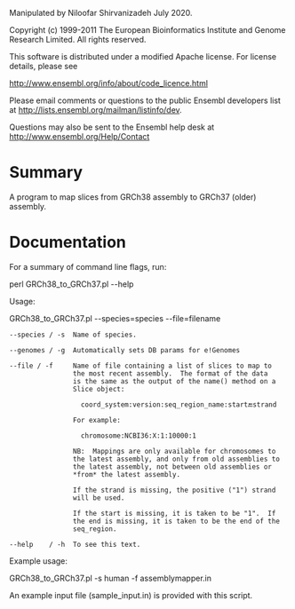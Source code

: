 Manipulated by Niloofar Shirvanizadeh July 2020.

Copyright (c) 1999-2011 The European Bioinformatics Institute and
Genome Research Limited.  All rights reserved.

This software is distributed under a modified Apache license.
For license details, please see

http://www.ensembl.org/info/about/code_licence.html

Please email comments or questions to the public Ensembl
developers list at <http://lists.ensembl.org/mailman/listinfo/dev>.

Questions may also be sent to the Ensembl help desk at
<http://www.ensembl.org/Help/Contact>

Summary
=======

A program to map slices from GRCh38 assembly to GRCh37 (older) assembly.


Documentation
=============

For a summary of command line flags, run:

  perl GRCh38_to_GRCh37.pl --help

Usage:

  GRCh38_to_GRCh37.pl --species=species --file=filename

    --species / -s  Name of species.

    --genomes / -g  Automatically sets DB params for e!Genomes

    --file / -f     Name of file containing a list of slices to map to
                    the most recent assembly.  The format of the data
                    is the same as the output of the name() method on a
                    Slice object:

                      coord_system:version:seq_region_name:start🔚strand

                    For example:

                      chromosome:NCBI36:X:1:10000:1

                    NB:  Mappings are only available for chromosomes to
                    the latest assembly, and only from old assemblies to
                    the latest assembly, not between old assemblies or
                    *from* the latest assembly.

                    If the strand is missing, the positive ("1") strand
                    will be used.

                    If the start is missing, it is taken to be "1".  If
                    the end is missing, it is taken to be the end of the
                    seq_region.

    --help    / -h  To see this text.

Example usage:

  GRCh38_to_GRCh37.pl -s human -f assemblymapper.in

An example input file (sample_input.in) is provided with this script.
